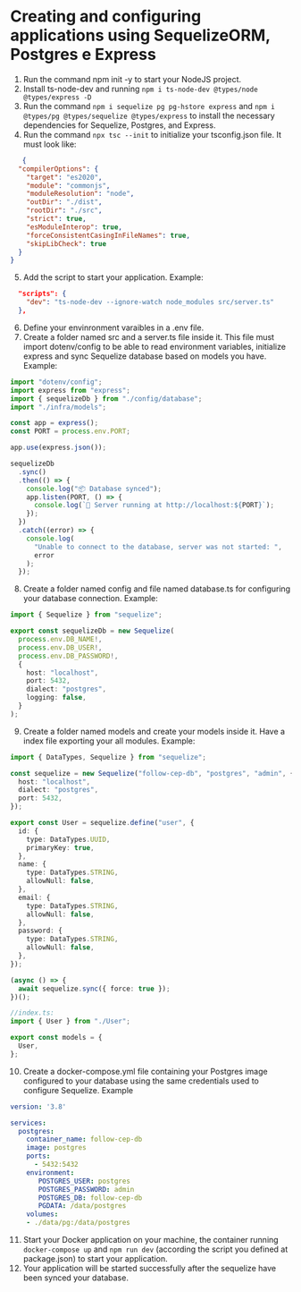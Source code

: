 # Creating and configuring applications using SequelizeORM, Postgres e Express

1. Run the command npm init -y to start your NodeJS project.
2. Install ts-node-dev and running `npm i ts-node-dev @types/node @types/express -D`
3. Run the command `npm i sequelize pg pg-hstore express` and `npm i @types/pg @types/sequelize @types/express` to install the necessary dependencies for Sequelize, Postgres, and Express.
4. Run the command `npx tsc --init` to initialize your tsconfig.json file. It must look like:
```json
   {
  "compilerOptions": {
    "target": "es2020",
    "module": "commonjs",
    "moduleResolution": "node",
    "outDir": "./dist",
    "rootDir": "./src",
    "strict": true,
    "esModuleInterop": true,
    "forceConsistentCasingInFileNames": true,
    "skipLibCheck": true
  }
}
```
5. Add the script to start your application. Example:
```json
  "scripts": {
    "dev": "ts-node-dev --ignore-watch node_modules src/server.ts"
  },
```
6. Define your envinronment varaibles in a .env file.
7. Create a folder named src and a server.ts file inside it. This file must import dotenv/config to be able to read environment variables,  initialize express and sync Sequelize database based on models you have. Example: 
```typescript
import "dotenv/config";
import express from "express";
import { sequelizeDb } from "./config/database";
import "./infra/models";

const app = express();
const PORT = process.env.PORT;

app.use(express.json());

sequelizeDb
  .sync()
  .then(() => {
    console.log("📦 Database synced");
    app.listen(PORT, () => {
      console.log(`🚀 Server running at http://localhost:${PORT}`);
    });
  })
  .catch((error) => {
    console.log(
      "Unable to connect to the database, server was not started: ",
      error
    );
  });

```
8. Create a folder named config and file named database.ts for configuring your database connection. Example:
```typescript
import { Sequelize } from "sequelize";

export const sequelizeDb = new Sequelize(
  process.env.DB_NAME!,
  process.env.DB_USER!,
  process.env.DB_PASSWORD!,
  {
    host: "localhost",
    port: 5432,
    dialect: "postgres",
    logging: false,
  }
);
```
9. Create a folder named models and create your models inside it. Have a index file exporting your all modules. Example:
```typescript
import { DataTypes, Sequelize } from "sequelize";

const sequelize = new Sequelize("follow-cep-db", "postgres", "admin", {
  host: "localhost",
  dialect: "postgres",
  port: 5432,
});

export const User = sequelize.define("user", {
  id: {
    type: DataTypes.UUID,
    primaryKey: true,
  },
  name: {
    type: DataTypes.STRING,
    allowNull: false,
  },
  email: {
    type: DataTypes.STRING,
    allowNull: false,
  },
  password: {
    type: DataTypes.STRING,
    allowNull: false,
  },
});

(async () => {
  await sequelize.sync({ force: true });
})();

//index.ts:
import { User } from "./User";

export const models = {
  User,
};

```
10. Create a docker-compose.yml file containing your Postgres image configured to your database using the same credentials used to configure Sequelize. Example
```yml
version: '3.8'

services:
  postgres:
    container_name: follow-cep-db
    image: postgres
    ports:
      - 5432:5432
    environment:
       POSTGRES_USER: postgres
       POSTGRES_PASSWORD: admin
       POSTGRES_DB: follow-cep-db
       PGDATA: /data/postgres
    volumes:
    - ./data/pg:/data/postgres
```
11. Start your Docker application on your machine, the container running `docker-compose up` and `npm run dev` (according the script you defined at package.json) to start your application.
12. Your application will be started successfully after the sequelize have been synced your database.